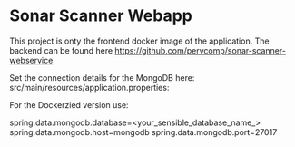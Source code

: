 # Sonar Scanner Webapp  


This project is onty the frontend docker image of the application. 
The backend can be found here https://github.com/pervcomp/sonar-scanner-webservice 

Set the connection details for the MongoDB here:
src/main/resources/application.properties:

For the Dockerzied version use:

spring.data.mongodb.database=<your_sensible_database_name_>
spring.data.mongodb.host=mongodb
spring.data.mongodb.port=27017